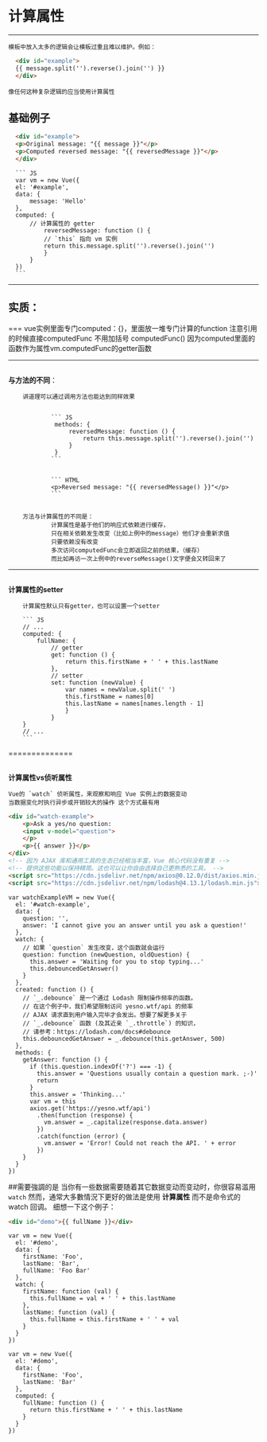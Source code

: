 # 计算属性  
* * *
    模板中放入太多的逻辑会让模板过重且难以维护。例如：


``` HTML
  <div id="example">
  {{ message.split('').reverse().join('') }}
  </div>
```

    像任何这种复杂逻辑的应当使用计算属性
    



   ## 基础例子


``` HTML
  <div id="example">
  <p>Original message: "{{ message }}"</p>
  <p>Computed reversed message: "{{ reversedMessage }}"</p>
  </div>
```

      ``` JS
      var vm = new Vue({
      el: '#example',
      data: {
          message: 'Hello'
      },
      computed: {
          // 计算属性的 getter
              reversedMessage: function () {
              // `this` 指向 vm 实例
              return this.message.split('').reverse().join('')
              }
          }
      })
      ```


* * *



## **实质**：

=== 
                  vue实例里面专门computed：{}，里面放一堆专门计算的function
                  注意引用的时候直接computedFunc 不用加括号 computedFunc()
                  因为computed里面的函数作为属性vm.computedFunc的getter函数



* * *



## 
**与方法的不同**：

        讲道理可以通过调用方法也能达到同样效果


                ``` JS
                 methods: {
                     reversedMessage: function () {
                         return this.message.split('').reverse().join('')
                     }
                 }
                ```


                ``` HTML
                <p>Reversed message: "{{ reversedMessage() }}"</p>
                ```


        方法与计算属性的不同是：
                计算属性是基于他们的响应式依赖进行缓存，
                只在相关依赖发生改变（比如上例中的message）他们才会重新求值
                只要依赖没有改变
                多次访问computedFunc会立即返回之前的结果，（缓存）
                而比如再访一次上例中的reverseMessage()文字便会又转回来了

            

* * *





## 
**计算属性的setter**

        计算属性默认只有getter，也可以设置一个setter

        ``` JS
        // ...
        computed: {
            fullName: {
                // getter
                get: function () {
                    return this.firstName + ' ' + this.lastName
                },
                // setter
                set: function (newValue) {
                    var names = newValue.split(' ')
                    this.firstName = names[0]
                    this.lastName = names[names.length - 1]
                    }
                }
        }
        // ...
        ```




==============


## 
**计算属性vs侦听属性**

    Vue的 `watch` 侦听属性，来观察和响应 Vue 实例上的数据变动
    当数据变化时执行异步或开销较大的操作 这个方式最有用
 
``` HTML
<div id="watch-example">
    <p>Ask a yes/no question:
    <input v-model="question">
    </p>
    <p>{{ answer }}</p>
</div>
<!-- 因为 AJAX 库和通用工具的生态已经相当丰富，Vue 核心代码没有重复 -->
<!-- 提供这些功能以保持精简。这也可以让你自由选择自己更熟悉的工具。 -->
<script src="https://cdn.jsdelivr.net/npm/axios@0.12.0/dist/axios.min.js"></script>
<script src="https://cdn.jsdelivr.net/npm/lodash@4.13.1/lodash.min.js"></script>
```

``` JS
var watchExampleVM = new Vue({
  el: '#watch-example',
  data: {
    question: '',
    answer: 'I cannot give you an answer until you ask a question!'
  },
  watch: {
    // 如果 `question` 发生改变，这个函数就会运行
    question: function (newQuestion, oldQuestion) {
      this.answer = 'Waiting for you to stop typing...'
      this.debouncedGetAnswer()
    }
  },
  created: function () {
    // `_.debounce` 是一个通过 Lodash 限制操作频率的函数。
    // 在这个例子中，我们希望限制访问 yesno.wtf/api 的频率
    // AJAX 请求直到用户输入完毕才会发出。想要了解更多关于
    // `_.debounce` 函数 (及其近亲 `_.throttle`) 的知识，
    // 请参考：https://lodash.com/docs#debounce
    this.debouncedGetAnswer = _.debounce(this.getAnswer, 500)
  },
  methods: {
    getAnswer: function () {
      if (this.question.indexOf('?') === -1) {
        this.answer = 'Questions usually contain a question mark. ;-)'
        return
      }
      this.answer = 'Thinking...'
      var vm = this
      axios.get('https://yesno.wtf/api')
        .then(function (response) {
          vm.answer = _.capitalize(response.data.answer)
        })
        .catch(function (error) {
          vm.answer = 'Error! Could not reach the API. ' + error
        })
    }
  }
})
```
    



##需要強調的是
    当你有一些数据需要随着其它数据变动而变动时，你很容易滥用 
`watch`
    然而，通常大多數情況下更好的做法是使用 
__计算属性__
    而不是命令式的 watch 回调。
    细想一下这个例子：

``` HTML
<div id="demo">{{ fullName }}</div>
```


``` JS
var vm = new Vue({
  el: '#demo',
  data: {
    firstName: 'Foo',
    lastName: 'Bar',
    fullName: 'Foo Bar'
  },
  watch: {
    firstName: function (val) {
      this.fullName = val + ' ' + this.lastName
    },
    lastName: function (val) {
      this.fullName = this.firstName + ' ' + val
    }
  }
})
```

``` JS
var vm = new Vue({
  el: '#demo',
  data: {
    firstName: 'Foo',
    lastName: 'Bar'
  },
  computed: {
    fullName: function () {
      return this.firstName + ' ' + this.lastName
    }
  }
})
```


